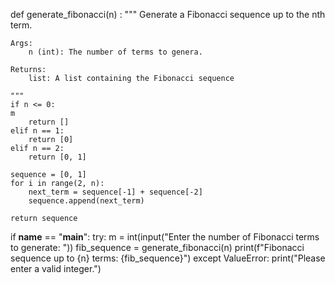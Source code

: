 def generate_fibonacci(n) :
    """
    Generate a Fibonacci  sequence up  to  the nth term.
    
    Args:
        n (int): The number of terms to genera.
        
    Returns:
        list: A list containing the Fibonacci sequence
    
    """
    if n <= 0: 
    m
        return []
    elif n == 1:
        return [0]
    elif n == 2:
        return [0, 1]
    
    sequence = [0, 1]
    for i in range(2, n):
        next_term = sequence[-1] + sequence[-2]
        sequence.append(next_term)
    
    return sequence

if __name__ == "__main__":
    try:
        m = int(input("Enter the number of Fibonacci terms to generate: "))
        fib_sequence = generate_fibonacci(n)
        print(f"Fibonacci sequence up to {n} terms: {fib_sequence}")
    except ValueError:
        print("Please enter a valid integer.")
